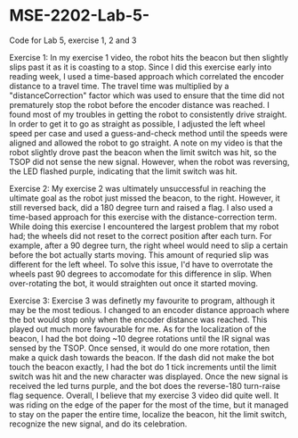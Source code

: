 # MSE-2202-Lab-5-
Code for Lab 5, exercise 1, 2 and 3

Exercise 1:
In my exercise 1 video, the robot hits the beacon but then slightly slips past it as it is coasting to a stop. Since I did this exercise early into reading week, I used a time-based approach which correlated the encoder distance to a travel time. The travel time was multiplied by a "distanceCorrection" factor which was used to ensure that the time did not prematurely stop the robot before the encoder distance was reached. I found most of my troubles in getting the robot to consistently drive straight. In order to get it to go as straight as possible, I adjusted the left wheel speed per case and used a guess-and-check method until the speeds were aligned and allowed the robot to go straight. A note on my video is that the robot slightly drove past the beacon when the limit switch was hit, so the TSOP did not sense the new signal. However, when the robot was reversing, the LED flashed purple, indicating that the limit switch was hit.

Exercise 2:
My exercise 2 was ultimately unsuccessful in reaching the ultimate goal as the robot just missed the beacon, to the right. However, it still reversed back, did a 180 degree turn and raised a flag. I also used a time-based approach for this exercise with the distance-correction term. While doing this exercise I encountered the largest problem that my robot had; the wheels did not reset to the correct position after each turn. For example, after a 90 degree turn, the right wheel would need to slip a certain before the bot actually starts moving. This amount of requried slip was different for the left wheel. To solve this issue, I'd have to overrotate the wheels past 90 degrees to accomodate for this difference in slip. When over-rotating the bot, it would straighten out once it started moving.

Exercise 3:
Exercise 3 was definetly my favourite to program, although it may be the most tedious. I changed to an encoder distance approach where the bot would stop only when the encoder distance was reached. This played out much more favourable for me. As for the localization of the beacon, I had the bot doing ~10 degree rotations until the IR signal was sensed by the TSOP. Once sensed, it would do one more rotation, then make a quick dash towards the beacon. If the dash did not make the bot touch the beacon exactly, I had the bot do 1 tick increments until the limit switch was hit and the new character was displayed. Once the new signal is received the led turns purple, and the bot does the reverse-180 turn-raise flag sequence. Overall, I believe that my exercise 3 video did quite well. It was riding on the edge of the paper for the most of the time, but it managed to stay on the paper the entire time, localize the beacon, hit the limit switch, recognize the new signal, and do its celebration.
